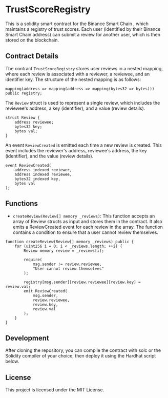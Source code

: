 # TrustScoreRegistry

This is a solidity smart contract for the Binance Smart Chain , which maintains a registry of trust scores. Each user (identified by their Binance Smart Chain address) can submit a review for another user, which is then stored on the blockchain.

## Contract Details

The contract `TrustScoreRegistry` stores user reviews in a nested mapping, where each review is associated with a reviewer, a reviewee, and an identifier key. The structure of the nested mapping is as follows:

```solidity
mapping(address => mapping(address => mapping(bytes32 => bytes))) public registry;
```

The `Review` struct is used to represent a single review, which includes the reviewee's address, a key (identifier), and a value (review details).

```solidity
struct Review {
    address reviewee;
    bytes32 key;
    bytes val;
}
```

An event `ReviewCreated` is emitted each time a new review is created. This event includes the reviewer's address, reviewee's address, the key (identifier), and the value (review details).

```solidity
event ReviewCreated(
    address indexed reviewer,
    address indexed reviewee,
    bytes32 indexed key,
    bytes val
);
```
## Functions
- `createReview(Review[] memory _reviews)`: This function accepts an array of Review structs as input and stores them in the contract. It also emits a ReviewCreated event for each review in the array. The function contains a condition to ensure that a user cannot review themselves.

```solidity
function createReview(Review[] memory _reviews) public {
    for (uint256 i = 0; i < _reviews.length; ++i) {
        Review memory review = _reviews[i];

        require(
            msg.sender != review.reviewee,
            "User cannot review themselves"
        );

        registry[msg.sender][review.reviewee][review.key] = review.val;
        emit ReviewCreated(
            msg.sender,
            review.reviewee,
            review.key,
            review.val
        );
    }
}

```

## Development
After cloning the repository, you can compile the contract with solc or the Solidity compiler of your choice, then deploy it using the Hardhat script below.

## License
This project is licensed under the MIT License.

